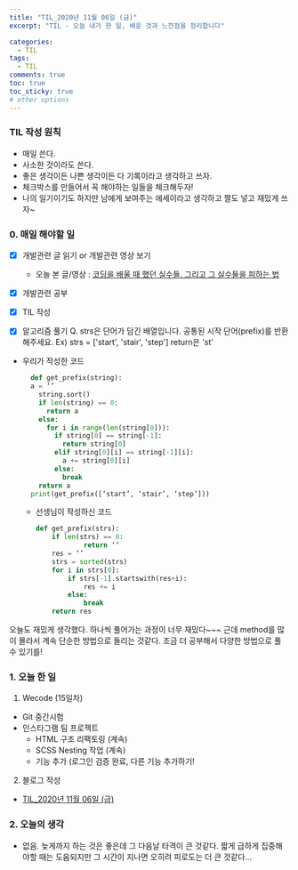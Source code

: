 ```yaml
---
title: "TIL_2020년 11월 06일 (금)"
excerpt: "TIL - 오늘 내가 한 일, 배운 것과 느낀점을 정리합니다"

categories:
  - TIL
tags:
  - TIL
comments: true
toc: true
toc_sticky: true
# other options
---
```


### TIL 작성 원칙

- 매일 쓴다.
- 사소한 것이라도 쓴다.
- 좋은 생각이든 나쁜 생각이든 다 기록이라고 생각하고 쓰자.
- 체크박스를 만들어서 꼭 해야하는 일들을 체크해두자!
- 나의 일기이기도 하지만 남에게 보여주는 에세이라고 생각하고 짤도 넣고 재밌게 쓰자~

### 0. 매일 해야할 일

- [x] 개발관련 글 읽기 or 개발관련 영상 보기
  
  - 오늘 본 글/영상 : [코딩을 배울 때 했던 실수들. 그리고 그 실수들을 피하는 법](https://medium.com/code-states/%EC%BD%94%EB%94%A9%EC%9D%84-%EB%B0%B0%EC%9A%B8-%EB%95%8C-%ED%96%88%EB%8D%98-%EC%8B%A4%EC%88%98%EB%93%A4-%EA%B7%B8%EB%A6%AC%EA%B3%A0-%EA%B7%B8-%EC%8B%A4%EC%88%98%EB%93%A4%EC%9D%84-%ED%94%BC%ED%95%98%EB%8A%94-%EB%B2%95-3497a80217ff)
  
- [x] 개발관련 공부

- [x] TIL 작성

- [x] 알고리즘 풀기
      Q. strs은 단어가 담긴 배열입니다. 공통된 시작 단어(prefix)를 반환해주세요. Ex) strs = ['start', 'stair', 'step'] return은 'st'

- 우리가 작성한 코드  
  ```python
    def get_prefix(string):
    a = ‘’
      string.sort()
      if len(string) == 0:
        return a
      else:
        for i in range(len(string[0])):
          if string[0] == string[-1]:
            return string[0]
          elif string[0][i] == string[-1][i]:
            a += string[0][i]
          else:
            break
      return a
    print(get_prefix([‘start’, ‘stair’, ‘step’]))
  ```

  - 선생님이 작성하신 코드
    ```python
    def get_prefix(strs):
        if len(strs) == 0:
    	        return ‘’
        res = ‘’
        strs = sorted(strs)
        for i in strs[0]:
            if strs[-1].startswith(res+i):
                res += i
            else:
                break
        return res
    ```

오늘도 재밌게 생각했다. 하나씩 풀어가는 과정이 너무 재밌다~~~ 근데 method를 많이 몰라서 계속 단순한 방법으로 돌리는 것같다. 조금 더 공부해서 다양한 방법으로 풀 수 있기를!

### 1. 오늘 한 일

1. Wecode (15일차)
- Git 중간시험
- 인스타그램 팀 프로젝트
	- HTML 구조 리팩토링 (계속)
	- SCSS Nesting 작업 (계속)
	- 기능 추가 (로그인 검증 완료, 다른 기능 추가하기!

2. 블로그 작성

- [TIL_2020년 11월 06일 (금)](https://hocheoljang.github.io/til/TIL-2020%EB%85%8411%EC%9B%9406%EC%9D%BC/)

### 2. 오늘의 생각

- 없음. 늦게까지 하는 것은 좋은데 그 다음날 타격이 큰 것같다. 짧게 급하게 집중해야할 때는 도움되지만 그 시간이 지나면 오히려 피로도는 더 큰 것같다...
